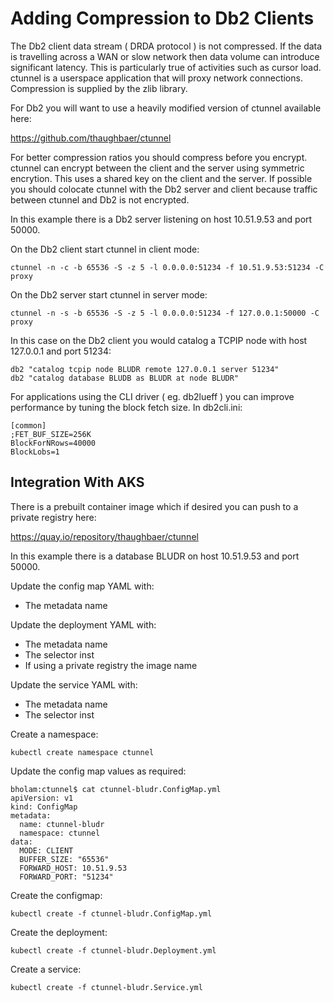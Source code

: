 # Adding Compression to Db2 Clients

The Db2 client data stream ( DRDA protocol ) is not compressed. If the data is travelling across a WAN or slow network then data volume can introduce significant latency. This is particularly true of activities such as cursor load. ctunnel is a userspace application that will proxy network connections. Compression is supplied by the zlib library.

For Db2 you will want to use a heavily modified version of ctunnel available here:

https://github.com/thaughbaer/ctunnel

For better compression ratios you should compress before you encrypt. ctunnel can encrypt between the client and the server using symmetric encrytion. This uses a shared key on the client and the server. If possible you should colocate ctunnel with the Db2 server and client because traffic between ctunnel and Db2 is not encrypted.

In this example there is a Db2 server listening on host 10.51.9.53 and port 50000.

On the Db2 client start ctunnel in client mode:

```
ctunnel -n -c -b 65536 -S -z 5 -l 0.0.0.0:51234 -f 10.51.9.53:51234 -C proxy
```

On the Db2 server start ctunnel in server mode:
```
ctunnel -n -s -b 65536 -S -z 5 -l 0.0.0.0:51234 -f 127.0.0.1:50000 -C proxy
```

In this case on the Db2 client you would catalog a TCPIP node with host 127.0.0.1 and port 51234:

```
db2 "catalog tcpip node BLUDR remote 127.0.0.1 server 51234"
db2 "catalog database BLUDB as BLUDR at node BLUDR"
```

For applications using the CLI driver ( eg. db2lueff ) you can improve performance by tuning the block fetch size. In db2cli.ini:
```
[common]
;FET_BUF_SIZE=256K
BlockForNRows=40000
BlockLobs=1
```

## Integration With AKS

There is a prebuilt container image which if desired you can push to a private registry here:

https://quay.io/repository/thaughbaer/ctunnel

In this example there is a database BLUDR on host 10.51.9.53 and port 50000.

Update the config map YAML with:
- The metadata name

Update the deployment YAML with:
- The metadata name
- The selector inst
- If using a private registry the image name

Update the service YAML with:
- The metadata name
- The selector inst

Create a namespace:
```
kubectl create namespace ctunnel
```

Update the config map values as required: 

```
bholam:ctunnel$ cat ctunnel-bludr.ConfigMap.yml
apiVersion: v1
kind: ConfigMap
metadata:
  name: ctunnel-bludr
  namespace: ctunnel
data:
  MODE: CLIENT
  BUFFER_SIZE: "65536"
  FORWARD_HOST: 10.51.9.53
  FORWARD_PORT: "51234"
```

Create the configmap:
```
kubectl create -f ctunnel-bludr.ConfigMap.yml
```

Create the deployment:
```
kubectl create -f ctunnel-bludr.Deployment.yml
```

Create a service:
```
kubectl create -f ctunnel-bludr.Service.yml
